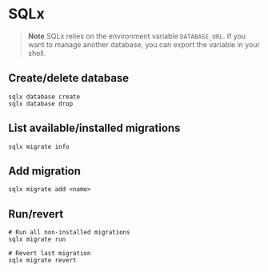# SQLx

> **Note**
> SQLx relies on the environment variable `DATABASE_URL`. If you want to manage
> another database, you can export the variable in your shell.

## Create/delete database

```shell
sqlx database create
sqlx database drop
```

## List available/installed migrations

```shell
sqlx migrate info
```

## Add migration

```shell
sqlx migrate add <name>
```

## Run/revert

```shell
# Run all non-installed migrations
sqlx migrate run

# Revert last migration
sqlx migrate revert
```
